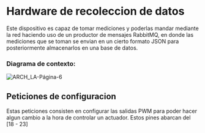 # Hardware de recoleccion de datos

Este dispositivo es capaz de tomar mediciones y poderlas mandar mediante la red haciendo uso de un productor de mensajes RabbitMQ, en donde las mediciones que se toman se envian en un cierto formato JSON para posteriormente almacenarlos en una base de datos. 

### Diagrama de contexto: 

![ARCH_LA-Página-6](https://github.com/user-attachments/assets/abeda79b-778c-4bf0-a6b2-c8876a18cb18)


## Peticiones de configuracion

Estas peticiones consisten en configurar las salidas PWM para poder hacer algun cambio a la hora de controlar un actuador. Estos pines abarcan del [18 - 23]

